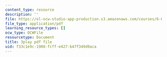 ```yaml
---
content_type: resource
description: ''
file: https://ol-ocw-studio-app-production.s3.amazonaws.com/courses/6-042j-mathematics-for-computer-science-spring-2015/f33c1e9c1908fcffe427b47f349d0aca_yTrtVwKZkwU.pdf
file_type: application/pdf
learning_resource_types: []
ocw_type: OCWFile
resourcetype: Document
title: 3play pdf file
uid: f33c1e9c-1908-fcff-e427-b47f349d0aca
---
```

